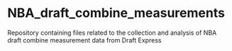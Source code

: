 # NBA_draft_combine_measurements
Repository containing files related to the collection and analysis of NBA draft combine measurement data from Draft Express
